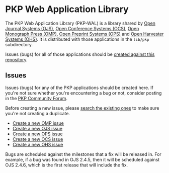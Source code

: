 PKP Web Application Library
=======

The PKP Web Application Library (PKP-WAL) is a library shared by [Open Journal Systems (OJS)](https://github.com/pkp/ojs), [Open Conference Systems (OCS)](https://github.com/pkp/ocs), [Open Monograph Press (OMP)](https://github.com/pkp/omp), [Open Preprint Systems (OPS)](https://github.com/pkp/ops) and [Open Harvester Systems (OHS)](https://github.com/pkp/harvester). It is distributed with those applications in the `lib/pkp` subdirectory.

Issues (bugs) for all of those applications should be [created against this repository](https://github.com/pkp/pkp-lib/issues).

## Issues
Issues (bugs) for any of the PKP applications should be created here. If you're not sure whether you're encountering a bug or not, consider posting in the [PKP Community Forum](https://forum.pkp.sfu.ca/).

Before creating a new issue, please [search the existing ones](https://github.com/pkp/pkp-lib/issues) to make sure you're not creating a duplicate.

* [Create a new OMP issue](https://github.com/pkp/pkp-lib/issues/new?title=[OMP])
* [Create a new OJS issue](https://github.com/pkp/pkp-lib/issues/new?title=[OJS])
* [Create a new OPS issue](https://github.com/pkp/pkp-lib/issues/new?title=[OPS])
* [Create a new OCS issue](https://github.com/pkp/pkp-lib/issues/new?title=[OCS])
* [Create a new OHS issue](https://github.com/pkp/pkp-lib/issues/new?title=[OHS])

Bugs are scheduled against the milestones that a fix will be released in. For example, if a bug was found in OJS 2.4.5, then it will be scheduled against OJS 2.4.6, which is the first release that will include the fix.
